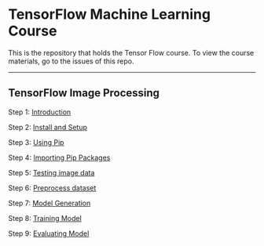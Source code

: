 # TensorFlow Machine Learning Course

This is the repository that holds the Tensor Flow course. To view the course materials, go to the issues of this repo.

<hr/>

## TensorFlow Image Processing

Step 1: [Introduction](https://github.com/Zi-Tao/TensorFlow-Course/issues/1)

Step 2: [Install and Setup](https://github.com/Zi-Tao/TensorFlow-Course/issues/1)

Step 3: [Using Pip](https://github.com/Zi-Tao/TensorFlow-Course/issues/2)

Step 4: [Importing Pip Packages](https://github.com/Zi-Tao/TensorFlow-Course/issues/2)

Step 5: [Testing image data](https://github.com/Zi-Tao/TensorFlow-Course/issues/2)

Step 6: [Preprocess dataset](https://github.com/Zi-Tao/TensorFlow-Course/issues/3)

Step 7: [Model Generation](https://github.com/Zi-Tao/TensorFlow-Course/issues/3)

Step 8: [Training Model](https://github.com/Zi-Tao/TensorFlow-Course/issues/3)

Step 9: [Evaluating Model](https://github.com/Zi-Tao/TensorFlow-Course/issues/3)
